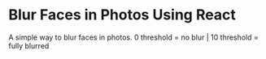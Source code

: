 # Blur Faces in Photos Using React
A simple way to blur faces in photos. 0 threshold = no blur | 10 threshold = fully blurred

